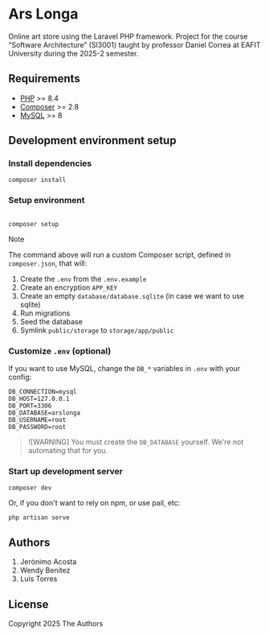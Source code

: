 # Ars Longa

Online art store using the Laravel PHP framework. Project for the course
“Software Architecture” (SI3001) taught by professor Daniel Correa at EAFIT
University during the 2025-2 semester.

## Requirements

- [PHP][php8.4] >= 8.4
- [Composer][composer] >= 2.8
- [MySQL][mysql] >= 8

[php8.4]: <https://www.php.net/releases/8.4/en.php> "PHP: A popular general-purpose scripting language that is especially suited to web development."
[composer]: <https://getcomposer.org/> "Composer: A Dependency Manager for PHP"
[mysql]: <https://www.mysql.com/> "MySQL: The world's most popular open source database"

## Development environment setup

### Install dependencies

```shell
composer install
```

### Setup environment

```shell

composer setup
```

> [!NOTE]
> The command above will run a custom Composer script, defined in
> `composer.json`, that will:
>  1. Create the `.env` from the `.env.example`
>  2. Create an encryption `APP_KEY`
>  3. Create an empty `database/database.sqlite` (in case we want to use sqlite)
>  4. Run migrations
>  5. Seed the database
>  6. Symlink `public/storage` to `storage/app/public`

### Customize `.env` (optional)

If you want to use MySQL, change the `DB_*` variables in `.env` with your config:

```
DB_CONNECTION=mysql
DB_HOST=127.0.0.1
DB_PORT=3306
DB_DATABASE=arslonga
DB_USERNAME=root
DB_PASSWORD=root
```

> ![WARNING]
> You must create the `DB_DATABASE` yourself. We're not automating that for you.

### Start up development server

```shell
composer dev
```

Or, if you don't want to rely on npm, or use pail, etc:

```shell
php artisan serve
```

## Authors

1. Jerónimo Acosta
2. Wendy Benítez
3. Luis Torres

## License

Copyright 2025 The Authors
